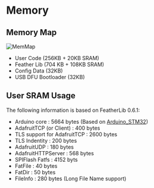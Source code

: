 # Memory

## Memory Map

![MemMap](https://cdn-learn.adafruit.com/assets/assets/000/035/751/medium800/adafruit_products_WICEDMemMap.png?1473874358)

- User Code (256KB + 20KB SRAM)
- Feather Lib (704 KB + 108KB SRAM)
- Config Data (32KB)
- USB DFU Bootloader (32KB)

## User SRAM Usage

The following information is based on FeatherLib 0.6.1:

- Arduino core : 5664 bytes (Based on [Arduino_STM32](https://github.com/rogerclarkmelbourne/Arduino_STM32))
- AdafruitTCP (or Client) : 400 bytes
- TLS support for AdafruitTCP : 2600 bytes
- TLS Indentity : 200 bytes
- AdafruitUDP : 180 bytes
- AdafruitHTTPServer : 568 bytes
- SPIFlash Fatfs : 4152 byts
- FatFile : 40 bytes
- FatDir : 50 bytes
- FileInfo : 280 bytes (Long File Name support)
